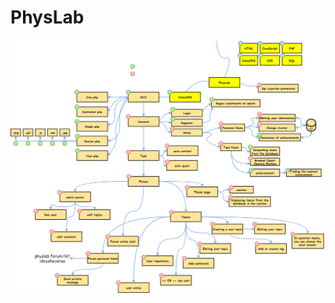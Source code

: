 # PhysLab

<div align="center">
<img src="https://github.com/xoheveras/xoheveras/blob/master/Readme/Images/physlab%20(2).png">
</div>
